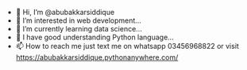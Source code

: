 - 👋 Hi, I’m @abubakkarsiddique
- 👀 I’m interested in web development...
- 🌱 I’m currently learning data science...
- 💞️ I have good understanding Python language...
- 📫 How to reach me just text me on whatsapp 03456968822 or visit https://abubakkarsiddique.pythonanywhere.com/

<!---
I also work in python,html,css,javascript, mysql,flask,
abubakkarsiddique584/abubakkarsiddique584 is a ✨ special ✨ repository because its `README.md` (this file) appears on your GitHub profile.
You can click the Preview link to take a look at your changes.
--->
